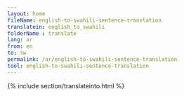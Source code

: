 ```yaml
---
layout: home
fileName: english-to-swahili-sentence-translation
translatein: english_to_swahili
folderName : translate
lang: ar
from: en
to: sw
permalink: /ar/english-to-swahili-sentence-translation
tool: english-to-swahili-sentence-translation
---
```

{% include section/translateinto.html %}